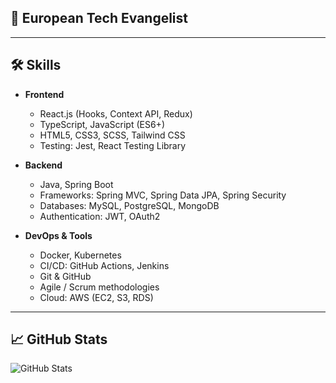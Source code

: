## 🚀 European Tech Evangelist

---

## 🛠️ Skills

- **Frontend**  
  - React.js (Hooks, Context API, Redux)  
  - TypeScript, JavaScript (ES6+)  
  - HTML5, CSS3, SCSS, Tailwind CSS  
  - Testing: Jest, React Testing Library  

- **Backend**  
  - Java, Spring Boot  
  - Frameworks: Spring MVC, Spring Data JPA, Spring Security  
  - Databases: MySQL, PostgreSQL, MongoDB  
  - Authentication: JWT, OAuth2  

- **DevOps & Tools**  
  - Docker, Kubernetes  
  - CI/CD: GitHub Actions, Jenkins  
  - Git & GitHub  
  - Agile / Scrum methodologies  
  - Cloud: AWS (EC2, S3, RDS)  

---

## 📈 GitHub Stats

![GitHub Stats](https://github-readme-stats.vercel.app/api?username=WilhelmRosental&show_icons=true&theme=transparent)
